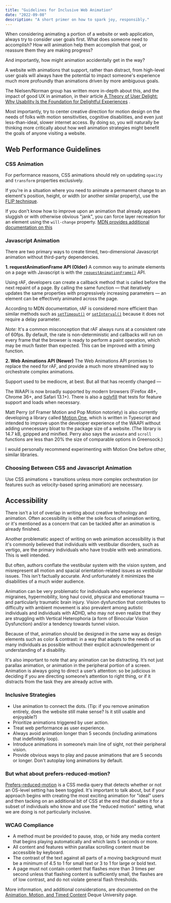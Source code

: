 ```yaml
---
title: "Guidelines for Inclusive Web Animation"
date: "2022-09-08"
description: "A short primer on how to spark joy, responsibly."
---
```


When considering animating a portion of a website or web application, always try to consider user goals first. What does someone need to accomplish? How will animation help them accomplish that goal, or reassure them they are making progress?

And importantly, how might animation accidentally get in the way?

A website with animations that support, rather than distract, from high-level user goals will always have the potential to impact someone's experience much more profoundly than animations driven by more ambiguous goals.

The Nielsen/Norman group has written more in-depth about this, and the impact of good UX in animation, in their article [A Theory of User Delight: Why Usability Is the Foundation for Delightful Experiences](https://www.nngroup.com/articles/theory-user-delight/) .

Most importantly, try to center creative direction for motion design on the needs of folks with motion sensitivities, cognitive disabilities, and even just less-than-ideal, slower internet access. By doing so, you will naturally be thinking more critically about how well animation strategies might benefit the goals of anyone visiting a website.

## Web Performance Guidelines

### CSS Animation

For performance reasons, CSS animations should rely on updating `opacity` and `transform` properties exclusively.

If you're in a situation where you need to animate a permanent change to an element's position, height, or width (or another similar property), use the[ FLIP technique](https://aerotwist.com/blog/flip-your-animations/).

If you don't know how to improve upon an animation that already appears sluggish or with otherwise obvious "jank", you can force layer recreation for an element using the `will-change` property. [MDN provides additional documentation on this](https://web.dev/animations-guide/#triggers)

### Javascript Animation

There are two primary ways to create timed, two-dimensional Javascript animation without third-party dependencies.

**1. requestAnimationFrame API (Older)**
A common way to animate elements on a page with Javascript is with the [`requestAnimationFrame()`](https://developer.mozilla.org/en-US/docs/Web/API/window/requestAnimationFrame "requestAnimationFrame()") API.

Using rAF, developers can create a callback method that is called before the next repaint of a page. By calling the same function — that iteratively updates the same properties with progressively increasing parameters — an element can be effectively animated across the page.

According to MDN documentation, rAF is considered more efficient than similar methods such as [`setTimeout()`](https://developer.mozilla.org/en-US/docs/Web/API/setTimeout) or [`setInterval()`](https://developer.mozilla.org/en-US/docs/Web/API/setInterval) because it does not require a delay parameter.

_Note:_ It's a common misconception that rAF always runs at a consistent rate of 60fps. By default, the rate is non-deterministic and callbacks will run on every frame that the browser is ready to perform a paint operation, which may be much faster than expected. This can be improved with a timing function.

**2. Web Animations API (Newer)**
The Web Animations API promises to replace the need for rAF, and provide a much more streamlined way to orchestrate complex animations.

Support used to be mediocre, at best. But all that has recently changed —

The WAAPI is now broadly supported by modern browsers (Firefox 48+, Chrome 36+, and Safari 13.1+). There is also a [polyfill](https://github.com/web-animations/web-animations-js) that tests for feature support and loads when necessary.

Matt Perry (of Framer Motion and Pop Motion notoriety) is also currently developing a library called [Motion One](https://motion.dev/), which is written in Typescript and intended to improve upon the developer experience of the WAAPI without adding unnecessary bloat to the package size of a website. (The library is 14.7 kB, gzipped and minified. Perry also says the `animate` and `scroll` functions are less than 20% the size of comparable options in Greensock.)

I would personally recommend experimenting with Motion One before other, similar libraries.

### Choosing Between CSS and Javascript Animation

Use CSS animations + transitions unless more complex orchestration (or features such as velocity-based spring animation) are necessary.

## Accessibility

There isn't a lot of overlap in writing about creative technology and animation. Often accessibility is either the sole focus of animation writing, or it's mentioned as a concern that can be tackled after an animation is already finished.

Another problematic aspect of writing on web animation accessibility is that it's commonly believed that individuals with vestibular disorders, such as vertigo, are the primary individuals who have trouble with web animations. This is well intended.

But often, authors conflate the vestibular system with the vision system, and misrepresent all motion and spacial orientation-related issues as vestibular issues. This isn't factually accurate. And unfortunately it minimizes the disabilities of a much wider audience.

Animation can be very problematic for individuals who experience migraines, hypermobility, long haul covid, physical and emotional trauma — and particularly traumatic brain injury. Vision dysfunction that contributes to difficulty with ambient movement is also prevalent among autistic individuals and individuals with ADHD, who may not even realize that they are struggling with Vertical Heterophoria (a form of Binocular Vision Dysfunction) and/or a tendency towards tunnel vision.

Because of that, animation should be designed in the same way as design elements such as color & contrast: in a way that adapts to the needs of as many individuals as possible without their explicit acknowledgement or understanding of a disability.

It's also important to note that any animation can be distracting. It’s not just parallax animation, or animation in the peripheral portion of a screen. Animation is always going to direct a user’s attention: so be judicious in deciding if you are directing someone’s attention to right thing, or if it distracts from the task they are already active with.

### Inclusive Strategies

- Use animation to connect the dots. (Tip: if you remove animation entirely, does the website still make sense? Is it still usable and enjoyable?)
- Prioritize animations triggered by user action.
- Treat web performance as user experience.
- Always avoid animation longer than 5 seconds (including animations that indefinitely loop).
- Introduce animations in someone’s main line of sight, not their peripheral vision.
- Provide obvious ways to play and pause animations that are 5 seconds or longer. Don't autoplay long animations by default.

### But what about prefers-reduced-motion?

[Prefers-reduced-motion](https://developer.mozilla.org/en-US/docs/Web/CSS/@media/prefers-reduced-motion) is a CSS media query that detects whether or not an OS-level setting has been toggled. It's important to talk about, but if your approach begins with creating the most exciting animation for "ideal" users and then tacking on an additional bit of CSS at the end that disables it for a subset of individuals who know and use the "reduced motion" setting, what we are doing is not particularly inclusive.

### WCAG Compliance

- A method must be provided to pause, stop, or hide any media content that begins playing automatically and which lasts 5 seconds or more.
- All content and features within parallax scrolling content must be accessible by keyboard.
- The contrast of the text against all parts of a moving background must be a minimum of 4.5 to 1 for small text or 3 to 1 for large or bold text.
- A page must not contain content that flashes more than 3 times per second unless that flashing content is sufficiently small, the flashes are of low contrast, and do not violate general flash thresholds.

More information, and additional considerations, are documented on the [Animation, Motion, and Timed Content](https://dequeuniversity.com/checklists/web/animation-motion-timed) Deque University page.
